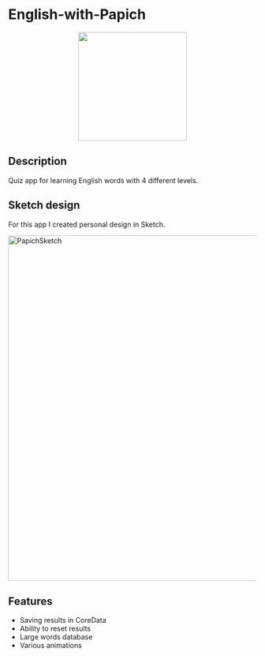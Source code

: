 # English-with-Papich

<p align="center"><img src="https://user-images.githubusercontent.com/42358392/59967519-bb508d80-9533-11e9-91ec-b027f9c381d1.gif" width="220"></p>

## Description
Quiz app for learning English words with 4 different levels.

## Sketch design
For this app I created personal design in Sketch.

<img width="700" alt="PapichSketch" src="https://user-images.githubusercontent.com/42358392/59967335-26e52b80-9531-11e9-8bd7-b051a50dd914.png">

## Features
- Saving results in CoreData
- Ability to reset results
- Large words database
- Various animations
